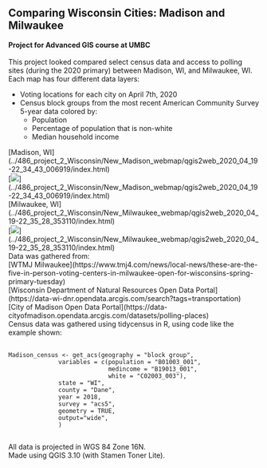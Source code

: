 ## Comparing Wisconsin Cities: Madison and Milwaukee
**Project for Advanced GIS course at UMBC**
<br><br>
This project looked compared select census data and access to polling sites (during the 2020 primary) between Madison, WI, and Milwaukee, WI.  
Each map has four different data layers:  
 <ul>
  <li>Voting locations for each city on April 7th, 2020</li>
  <li>Census block groups from the most recent American Community Survey 5-year data colored by:
    <ul>
      <li>Population</li>
      <li>Percentage of population that is non-white</li>
      <li>Median household income</li>
    </ul>
  </li>
</ul> 
[Madison, WI](../486_project_2_Wisconsin/New_Madison_webmap/qgis2web_2020_04_19-22_34_43_006919/index.html)
<br>
[<image src="../486_project_2_Wisconsin/images/Madison_webmap_thumbnail.PNG?raw=true"/>](../486_project_2_Wisconsin/New_Madison_webmap/qgis2web_2020_04_19-22_34_43_006919/index.html)

<br>
[Milwaukee, WI](../486_project_2_Wisconsin/New_Milwaukee_webmap/qgis2web_2020_04_19-22_35_28_353110/index.html)
<br>
[<image src="../486_project_2_Wisconsin/images/Milwaukee_webmap_thumbnail.PNG?raw=true"/>](../486_project_2_Wisconsin/New_Milwaukee_webmap/qgis2web_2020_04_19-22_35_28_353110/index.html)
<br>
Data was gathered from:
<br>
[WTMJ Milwaukee](https://www.tmj4.com/news/local-news/these-are-the-five-in-person-voting-centers-in-milwaukee-open-for-wisconsins-spring-primary-tuesday)
<br>
[Wisconsin Department of Natural Resources Open Data Portal](https://data-wi-dnr.opendata.arcgis.com/search?tags=transportation)
<br> 
[City of Madison Open Data Portal](https://data-cityofmadison.opendata.arcgis.com/datasets/polling-places)
<br>
Census data was gathered using tidycensus in R, using code like the example shown:
<pre>
  <code>
Madison_census <- get_acs(geography = "block group",
              variables = c(population = "B01003_001",
                            medincome = "B19013_001",
                            white = "C02003_003"), 
              state = "WI",
              county = "Dane",
              year = 2018,
              survey = "acs5",
              geometry = TRUE, 
              output="wide",
              )
  </code>
</pre>
All data is projected in WGS 84 Zone 16N.
<br>
Made using QGIS 3.10 (with Stamen Toner Lite).
